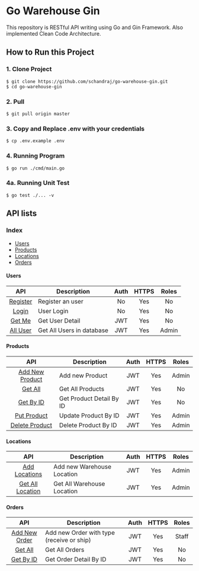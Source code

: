 # Go Warehouse Gin

This repository is RESTful API writing using Go and Gin Framework. Also implemented Clean Code Architecture.

## How to Run this Project

### 1. Clone Project
```
$ git clone https://github.com/schandraj/go-warehouse-gin.git
$ cd go-warehouse-gin 
```

### 2. Pull
```
$ git pull origin master
```

### 3. Copy and Replace .env with your credentials
```
$ cp .env.example .env
```

### 4. Running Program
```
$ go run ./cmd/main.go
```

### 4a. Running Unit Test
```
$ go test ./... -v
```

## API lists

### Index

- [Users](#users)
- [Products](#products)
- [Locations](#locations)
- [Orders](#orders)

#### Users
|                 API                 | Description               | Auth | HTTPS | Roles |
|:-----------------------------------:|---------------------------|:----:| :---: |:-----:|
| [Register](localhost:5689/register) | Register an user          |  No  |  Yes  |  No   |
|    [Login](localhost:5689/login)    | User Login                |  No  |  Yes  |  No   |
|  [Get Me](localhost:5689/users/me)  | Get User Detail           | JWT  |  Yes  |  No   |
|  [All User](localhost:5689/users)   | Get All Users in database | JWT  |  Yes  | Admin |

#### Products
|                      API                      | Description               | Auth | HTTPS | Roles |
|:---------------------------------------------:|---------------------------|:----:| :---: |:-----:|
|  [Add New Product](localhost:5689/products)   | Add new Product           | JWT  |  Yes  | Admin |
|      [Get All](localhost:5689/products)       | Get All Products          | JWT  |  Yes  |  No   |
|   [Get By ID](localhost:5689/products/:id)    | Get Product Detail By ID  | JWT  |  Yes  |  No   |
|  [Put Product](localhost:5689/products/:id)   | Update Product By ID      | JWT  |  Yes  | Admin |
| [Delete Product](localhost:5689/products/:id) | Delete Product By ID      | JWT  |  Yes  | Admin |

#### Locations
|                     API                      | Description                | Auth | HTTPS | Roles |
|:--------------------------------------------:|----------------------------|:----:| :---: |:-----:|
|  [Add Locations](localhost:5689/locations)   | Add new Warehouse Location | JWT  |  Yes  | Admin |
| [Get All Location](localhost:5689/locations) | Get All Warehouse Location | JWT  |  Yes  | Admin |

#### Orders
|                     API                      | Description                               | Auth | HTTPS | Roles |
|:--------------------------------------------:|-------------------------------------------|:----:| :---: |:-----:|
| [Add New Order](localhost:5689/orders/:type) | Add new Order with type (receive or ship) | JWT  |  Yes  | Staff |
|       [Get All](localhost:5689/orders)       | Get All Orders                            | JWT  |  Yes  |  No   |
|    [Get By ID](localhost:5689/orders/:id)    | Get Order Detail By ID                    | JWT  |  Yes  |  No   |
